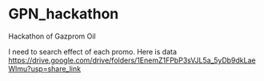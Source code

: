 # GPN_hackathon
Hackathon of Gazprom Oil

I need to search effect of each promo.
Here is data https://drive.google.com/drive/folders/1EnemZ1FPbP3sVJL5a_5yDb9dkLaeWlmu?usp=share_link
